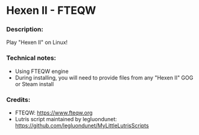 # Hexen II - FTEQW
### Description:
Play "Hexen II" on Linux!
### Technical notes:
- Using FTEQW engine
- During installing, you will need to provide files from any "Hexen II" GOG or Steam install
### Credits:
- FTEQW: https://www.fteqw.org
- Lutris script maintained by legluondunet: https://github.com/legluondunet/MyLittleLutrisScripts
